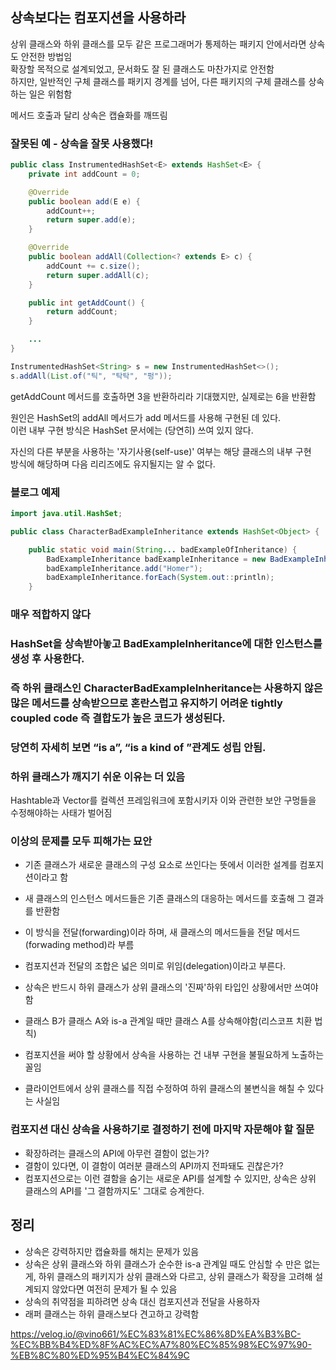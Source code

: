 ## 상속보다는 컴포지션을 사용하라

상위 클래스와 하위 클래스를 모두 같은 프로그래머가 통제하는 패키지 안에서라면 상속도 안전한 방법임  
확장할 목적으로 설계되었고, 문서화도 잘 된 클래스도 마찬가지로 안전함  
하지만, 일반적인 구체 클래스를 패키지 경계를 넘어, 다른 패키지의 구체 클래스를 상속하는 일은 위험함

메서드 호출과 달리 상속은 캡슐화를 깨뜨림

### 잘못된 예 - 상속을 잘못 사용했다!
```java
public class InstrumentedHashSet<E> extends HashSet<E> {
    private int addCount = 0;

    @Override
    public boolean add(E e) {
        addCount++;
        return super.add(e);
    }

    @Override
    public boolean addAll(Collection<? extends E> c) {
        addCount += c.size();
        return super.addAll(c);
    }

    public int getAddCount() { 
        return addCount;
    }

    ...
}
```

```java
InstrumentedHashSet<String> s = new InstrumentedHashSet<>();
s.addAll(List.of("틱", "탁탁", "펑"));
```
getAddCount 메서드를 호출하면 3을 반환하리라 기대했지만, 실제로는 6을 반환함

원인은 HashSet의 addAll 메서드가 add 메서드를 사용해 구현된 데 있다.  
이런 내부 구현 방식은 HashSet 문서에는 (당연히) 쓰여 있지 않다.  

자신의 다른 부분을 사용하는 '자기사용(self-use)' 여부는 해당 클래스의 내부 구현  
방식에 해당하며 다음 리리즈에도 유지될지는 알 수 없다.

### 블로그 예제
```java
import java.util.HashSet;

public class CharacterBadExampleInheritance extends HashSet<Object> {

    public static void main(String... badExampleOfInheritance) {
        BadExampleInheritance badExampleInheritance = new BadExampleInheritance();
        badExampleInheritance.add("Homer");
        badExampleInheritance.forEach(System.out::println);
    }
```
### 매우 적합하지 않다

### HashSet을 상속받아놓고 BadExampleInheritance에 대한 인스턴스를 생성 후 사용한다.
### 즉 하위 클래스인 CharacterBadExampleInheritance는 사용하지 않은 많은 메서드를 상속받으므로 혼란스럽고 유지하기 어려운 tightly coupled code 즉 결합도가 높은 코드가 생성된다.
### 당연히 자세히 보면 “is a”, “is a kind of ”관계도 성립 안됨.

### 하위 클래스가 깨지기 쉬운 이유는 더 있음
Hashtable과 Vector를 컬렉션 프레임워크에 포함시키자 이와 관련한 보안 구멍들을 수정해야하는 사태가 벌어짐  

### 이상의 문제를 모두 피해가는 묘안
- 기존 클래스가 새로운 클래스의 구성 요소로 쓰인다는 뜻에서 이러한 설계를 컴포지션이라고 함
- 새 클래스의 인스턴스 메서드들은 기존 클래스의 대응하는 메서드를 호출해 그 결과를 반환함
- 이 방식을 전달(forwarding)이라 하며, 새 클래스의 메서드들을 전달 메서드(forwading method)라 부름

- 컴포지션과 전달의 조합은 넓은 의미로 위임(delegation)이라고 부른다.

- 상속은 반드시 하위 클래스가 상위 클래스의 '진짜'하위 타입인 상황에서만 쓰여야 함
- 클래스 B가 클래스 A와 is-a 관계일 때만 클래스 A를 상속해야함(리스코프 치환 법칙)

- 컴포지션을 써야 할 상황에서 상속을 사용하는 건 내부 구현을 불필요하게 노출하는 꼴임
- 클라이언트에서 상위 클래스를 직접 수정하여 하위 클래스의 불변식을 해칠 수 있다는 사실임

### 컴포지션 대신 상속을 사용하기로 결정하기 전에 마지막 자문해야 할 질문
- 확장하려는 클래스의 API에 아무런 결함이 없는가?
- 결함이 있다면, 이 결함이 여러분 클래스의 API까지 전파돼도 괸찮은가?
- 컴포지션으로는 이런 결함을 숨기는 새로운 API를 설계할 수 있지만, 상속은 상위 클래스의 API를 '그 결함까지도' 그대로 승계한다.

## 정리
- 상속은 강력하지만 캡슐화를 해치는 문제가 있음
- 상속은 상위 클래스와 하위 클래스가 순수한 is-a 관계일 때도 안심할 수 만은 없는게, 하위 클래스의 패키지가 상위 클래스와 다르고, 상위 클래스가 확장을 고려해 설계되지 않았다면 여전히 문제가 될 수 있음
- 상속의 취약점을 피하려면 상속 대신 컴포지션과 전달을 사용하자
- 래퍼 클래스는 하위 클래스보다 견고하고 강력함

https://velog.io/@vino661/%EC%83%81%EC%86%8D%EA%B3%BC-%EC%BB%B4%ED%8F%AC%EC%A7%80%EC%85%98%EC%97%90-%EB%8C%80%ED%95%B4%EC%84%9C



